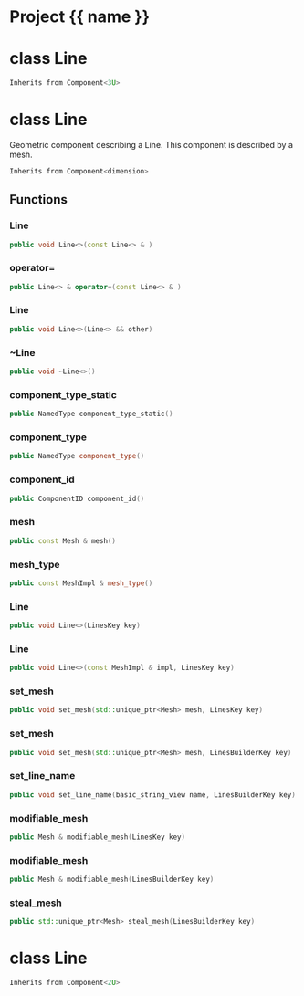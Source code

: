 <script setup>
import {useRoute} from 'vitepress'
const {path} = useRoute()
const tokens = path.split('/')
const words = tokens[2].split('-');
for (let i = 0; i < words.length; i++) {
    words[i] = words[i].charAt(0).toUpperCase() + words[i].slice(1);
    words[i] = words[i].replace('geode', 'Geode')
}
const name = words.join('-');
</script>
# Project {{ name }}

# class Line


```cpp
Inherits from Component<3U>
```



# class Line


 Geometric component describing a Line. This component is described by a mesh.



```cpp
Inherits from Component<dimension>
```



## Functions

### Line

```cpp
public void Line<>(const Line<> & )
```


### operator=

```cpp
public Line<> & operator=(const Line<> & )
```


### Line

```cpp
public void Line<>(Line<> && other)
```


### ~Line

```cpp
public void ~Line<>()
```


### component_type_static

```cpp
public NamedType component_type_static()
```


### component_type

```cpp
public NamedType component_type()
```


### component_id

```cpp
public ComponentID component_id()
```


### mesh

```cpp
public const Mesh & mesh()
```


### mesh_type

```cpp
public const MeshImpl & mesh_type()
```


### Line

```cpp
public void Line<>(LinesKey key)
```


### Line

```cpp
public void Line<>(const MeshImpl & impl, LinesKey key)
```


### set_mesh

```cpp
public void set_mesh(std::unique_ptr<Mesh> mesh, LinesKey key)
```


### set_mesh

```cpp
public void set_mesh(std::unique_ptr<Mesh> mesh, LinesBuilderKey key)
```


### set_line_name

```cpp
public void set_line_name(basic_string_view name, LinesBuilderKey key)
```


### modifiable_mesh

```cpp
public Mesh & modifiable_mesh(LinesKey key)
```


### modifiable_mesh

```cpp
public Mesh & modifiable_mesh(LinesBuilderKey key)
```


### steal_mesh

```cpp
public std::unique_ptr<Mesh> steal_mesh(LinesBuilderKey key)
```




# class Line


```cpp
Inherits from Component<2U>
```



